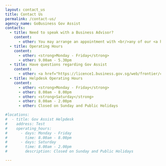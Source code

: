 ```yaml
---
layout: contact_us
title: Contact Us
permalink: /contact-us/
agency_name: GoBusiness Gov Assist
contacts:
  - title: Need to speak with a Business Advisor?
    content:
      - other: You may arrange an appointment with <br/>any of our <a href="https://www.enterprisesg.gov.sg/contact/overview" target="_blank"style="color:#037e8a">SME Centres</a>
  - title: Operating Hours
    content:
      - other: <strong>Monday - Friday</strong>
      - other: 9.00am - 5.30pm
  - title: Have questions regarding Gov Assist
    content:
      - other: <a href="https://licence1.business.gov.sg/web/frontier/contact-us" target="_blank"style="color:#037e8a">Contact Helpdesk</a>
  - title: Helpdesk Operating Hours
    content:
      - other: <strong>Monday - Friday</strong>
      - other: 8.00am - 8.00pm
      - other: <strong>Saturday</strong>
      - other: 8.00am - 2.00pm
      - other: Closed on Sunday and Public Holidays

#locations:
#  - title: Gov Assist Helpdesk
#    address: Test
#    operating_hours:
#      - days: Monday - Friday
#        time: 8.00am - 8.00pm
#      - days: Saturday
#        time: 8.00am - 2.00pm
#        description: Closed on Sunday and Public Holidays

---
```


